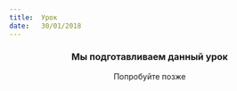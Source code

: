 ```yaml
---
title:  Урок
date:   30/01/2018
---
```


### <center>Мы подготавливаем данный урок</center>
<center>Попробуйте позже</center>